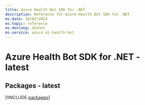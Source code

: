 ```yaml
---
title: Azure Health Bot SDK for .NET
description: Reference for Azure Health Bot SDK for .NET
ms.date: 10/02/2024
ms.topic: reference
ms.devlang: dotnet
ms.service: azure-ai-health-bot
---
```

# Azure Health Bot SDK for .NET - latest
## Packages - latest
[!INCLUDE [packages](health-bot-index.md)]